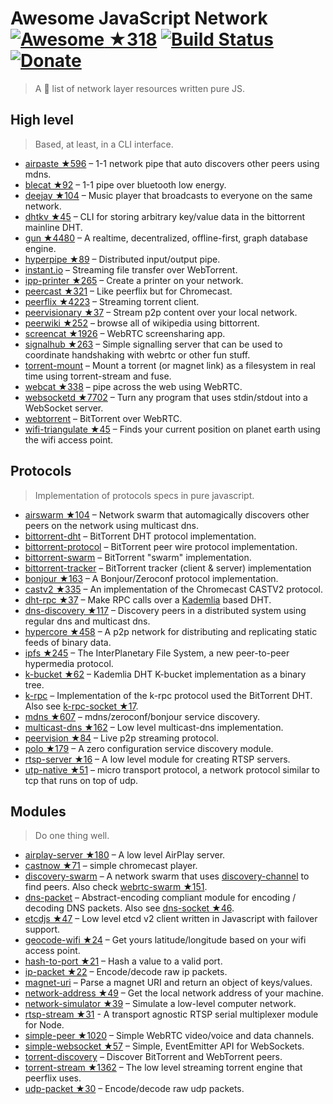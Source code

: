 # Awesome JavaScript Network [![Awesome](https://cdn.rawgit.com/sindresorhus/awesome/d7305f38d29fed78fa85652e3a63e154dd8e8829/media/badge.svg) ★318](https://github.com/Kikobeats/awesome-network-js) [![Build Status](https://img.shields.io/travis/Kikobeats/awesome-network-js/master.svg?style=flat-square)](https://travis-ci.org/Kikobeats/awesome-network-js) [![Donate](https://img.shields.io/badge/donate-paypal-blue.svg?style=flat-square)](https://paypal.me/kikobeats)

> A 🎩 list of network layer resources written pure JS.

## High level

> Based, at least, in a CLI interface.

* [airpaste ★596](https://github.com/mafintosh/airpaste) – 1-1 network pipe that auto discovers other peers using mdns.
* [blecat ★92](https://github.com/mafintosh/blecat) – 1-1 pipe over bluetooth low energy.
* [deejay ★104](https://github.com/mafintosh/deejay) – Music player that broadcasts to everyone on the same network.
* [dhtkv ★45](https://github.com/maxogden/dhtkv) – CLI for storing arbitrary key/value data in the bittorrent mainline DHT.
* [gun ★4480](https://github.com/amark/gun) – A realtime, decentralized, offline-first, graph database engine.
* [hyperpipe ★89](https://github.com/mafintosh/hyperpipe) – Distributed input/output pipe.
* [instant.io](https://github.com/feross/instant.io) – Streaming file transfer over WebTorrent.
* [ipp-printer ★265](https://github.com/watson/ipp-printer) – Create a printer on your network.
* [peercast ★321](https://github.com/mafintosh/peercast) – Like peerflix but for Chromecast.
* [peerflix ★4223](https://github.com/mafintosh/peerflix) – Streaming torrent client.
* [peervisionary ★37](https://github.com/mafintosh/peervisionary) – Stream p2p content over your local network.
* [peerwiki ★252](https://github.com/mafintosh/peerwiki) – browse all of wikipedia using bittorrent.
* [screencat ★1926](https://github.com/maxogden/screencat) – WebRTC screensharing app.
* [signalhub ★263](https://github.com/mafintosh/signalhub) – Simple signalling server that can be used to coordinate handshaking with webrtc or other fun stuff.
* [torrent-mount](https://github.com/mafintosh/torrent-mount) – Mount a torrent (or magnet link) as a filesystem in real time using torrent-stream and fuse.
* [webcat ★338](https://github.com/mafintosh/webcat) – pipe across the web using WebRTC.
* [websocketd ★7702](https://github.com/joewalnes/websocketd) – Turn any program that uses stdin/stdout into a WebSocket server.
* [webtorrent](https://github.com/feross/webtorrent) – BitTorrent over WebRTC.
* [wifi-triangulate ★45](https://github.com/watson/wifi-triangulate) – Finds your current position on planet earth using the wifi access point.

## Protocols

> Implementation of protocols specs in pure javascript.

* [airswarm ★104](https://github.com/mafintosh/airswarm) – Network swarm that automagically discovers other peers on the network using multicast dns.
* [bittorrent-dht](https://github.com/feross/bittorrent-dht) – BitTorrent DHT protocol implementation.
* [bittorrent-protocol](https://github.com/feross/bittorrent-protocol) – BitTorrent peer wire protocol implementation.
* [bittorrent-swarm](https://github.com/feross/bittorrent-swarm) – BitTorrent "swarm" implementation.
* [bittorrent-tracker](https://github.com/feross/bittorrent-tracker) – BitTorrent tracker (client & server) implementation
* [bonjour ★163](https://github.com/watson/bonjour) – A Bonjour/Zeroconf protocol implementation.
* [castv2 ★335](https://github.com/thibauts/node-castv2) – An implementation of the Chromecast CASTV2 protocol.
* [dht-rpc ★37](https://github.com/mafintosh/dht-rpc) – Make RPC calls over a [Kademlia](https://pdos.csail.mit.edu/~petar/papers/maymounkov-kademlia-lncs.pdf) based DHT.
* [dns-discovery ★117](https://github.com/mafintosh/dns-discovery) – Discovery peers in a distributed system using regular dns and multicast dns.
* [hypercore ★458](https://github.com/mafintosh/hypercore) – A p2p network for distributing and replicating static feeds of binary data.
* [ipfs ★245](https://github.com/ipfs/js-ipfs-api) – The InterPlanetary File System, a new peer-to-peer hypermedia protocol.
* [k-bucket ★62](https://github.com/tristanls/k-bucket) – Kademlia DHT K-bucket implementation as a binary tree.
* [k-rpc](https://github.com/mafintosh/k-rpc) – Implementation of the k-rpc protocol used the BitTorrent DHT. Also see [k-rpc-socket ★17](https://github.com/mafintosh/k-rpc-socket).
* [mdns ★607](https://github.com/agnat/node_mdns) – mdns/zeroconf/bonjour service discovery.
* [multicast-dns ★162](https://github.com/mafintosh/multicast-dns) – Low level multicast-dns implementation.
* [peervision ★84](https://github.com/mafintosh/peervision) – Live p2p streaming protocol.
* [polo ★179](https://github.com/mafintosh/polo) – A zero configuration service discovery module.
* [rtsp-server ★16](https://github.com/watson/rtsp-server) – A low level module for creating RTSP servers.
* [utp-native ★51](https://github.com/mafintosh/utp-native) – micro transport protocol, a network protocol similar to tcp that runs on top of udp.

## Modules

> Do one thing well.

* [airplay-server ★180](https://github.com/watson/airplay-server) – A low level AirPlay server.
* [castnow ★71](https://github.com/xat/chromecast-player) – simple chromecast player.
* [discovery-swarm](https://github.com/mafintosh/discovery-swarm) – A network swarm that uses [discovery-channel](https://github.com/maxogden/discovery-channel) to find peers. Also check [webrtc-swarm ★151](https://github.com/mafintosh/webrtc-swarm).
* [dns-packet](https://github.com/mafintosh/dns-packet) – Abstract-encoding compliant module for encoding / decoding DNS packets. Also see [dns-socket ★46](https://github.com/mafintosh/dns-socket).
* [etcdjs ★47](https://github.com/mafintosh/etcdjs) – Low level etcd v2 client written in Javascript with failover support.
* [geocode-wifi ★24](https://github.com/watson/geocode-wifi) – Get yours latitude/longitude based on your wifi access point.
* [hash-to-port ★21](https://github.com/mafintosh/hash-to-port) – Hash a value to a valid port.
* [ip-packet ★22](https://github.com/mafintosh/ip-packet) – Encode/decode raw ip packets.
* [magnet-uri](https://github.com/feross/magnet-uri) – Parse a magnet URI and return an object of keys/values.
* [network-address ★49](https://github.com/mafintosh/network-address) – Get the local network address of your machine.
* [network-simulator ★39](https://github.com/substack/network-simulator) – Simulate a low-level computer network.
* [rtsp-stream ★31](https://github.com/watson/rtsp-stream) - A transport agnostic RTSP serial multiplexer module for Node.
* [simple-peer ★1020](https://github.com/feross/simple-peer) – Simple WebRTC video/voice and data channels.
* [simple-websocket ★57](https://github.com/feross/simple-websocket) – Simple, EventEmitter API for WebSockets.
* [torrent-discovery](https://github.com/feross/torrent-discovery) – Discover BitTorrent and WebTorrent peers.
* [torrent-stream ★1362](https://github.com/mafintosh/torrent-stream) – The low level streaming torrent engine that peerflix uses.
* [udp-packet ★30](https://github.com/substack/udp-packet) – Encode/decode raw udp packets.
